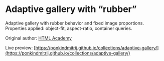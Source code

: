 # Adaptive gallery with “rubber”

Adaptive gallery with rubber behavior and fixed image proportions. Properties applied: object-fit, aspect-ratio, container queries.

Original author: [HTML Academy](https://htmlacademy.ru/demos/137)

Live preview: [https://ponkindmitrij.github.io/collections/adaptive-gallery/](https://ponkindmitrij.github.io/collections/adaptive-gallery/)
